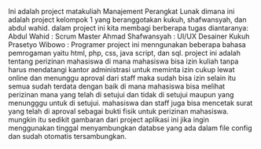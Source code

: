 
Ini adalah project matakuliah Manajement Perangkat Lunak dimana ini adalah project kelompok 1 yang beranggotakan kukuh, shafwansyah, dan abdul wahid.
dalam project ini kita membagi berberapa tugas diantaranya:
Abdul Wahid : Scrum Master
Ahmad Shafwansyah : UI/UX Desainer
Kukuh Prasetyo Wibowo : Programer
project ini menngunakan beberapa bahasa pemrogaman yaitu html, php, css, java script, dan sql.
project ini adalah tentang perizinan mahasiswa di mana mahasiswa bisa izin kuliah tanpa harus mendatangi kantor administrasi untuk meminta izin cukup lewat online dan menunggu aproval dari staff maka sudah bisa izin
selain itu semua sudah terdata dengan baik di mana mahasiswa bisa melihat perizinan mana yang telah di setujui dan tidak di setujui maupun yang menungggu untuk di setujui.
mahasiswa dan staff juga bisa mencetak surat yang telah di aproval sebagai bukti fisik untuk perizinan mahasiswa.
mungkin itu sedikit gambaran dari project aplikasi ini jika ingin menggunakan tinggal menyambungkan databse yang ada dalam file config dan sudah otomatis tersambungkan.
